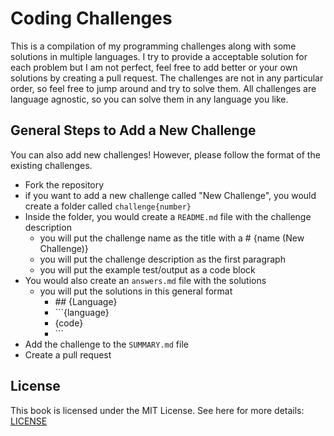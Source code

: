 # Coding Challenges

This is a compilation of my programming challenges along with some solutions in multiple languages. I try to provide a acceptable solution for each problem but I am not perfect, feel free to add better or your own solutions by creating a pull request. The challenges are not in any particular order, so feel free to jump around and try to solve them. All challenges are language agnostic, so you can solve them in any language you like.

## General Steps to Add a New Challenge
You can also add new challenges! However, please follow the format of the existing challenges.

- Fork the repository
- if you want to add a new challenge called "New Challenge", you would create a folder called `challenge{number}`
- Inside the folder, you would create a `README.md` file with the challenge description
    - you will put the challenge name as the title with a # {name (New Challenge)}
    - you will put the challenge description as the first paragraph
    - you will put the example test/output as a code block
- You would also create an `answers.md` file with the solutions
    - you will put the solutions in this general format
        - \#\# {Language}
        - \`\`\`{language}
        - {code}
        - \`\`\`
- Add the challenge to the `SUMMARY.md` file
- Create a pull request

## License

This book is licensed under the MIT License. See here for more details: [LICENSE](https://raw.githubusercontent.com/ImmutableVariable/Coding-Challenges/main/LICENSE)
